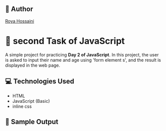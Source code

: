 ## 👤 Author

[Roya Hossaini](https://github.com/hossaini1414)
# 🧪 second Task of JavaScript

A simple project for practicing **Day 2 of JavaScript**. In this project, the user is asked to input their name and age using 'form element s', and the result is displayed in the web page.

## 💻 Technologies Used

- HTML
- JavaScript (Basic)
- inline css

## 📄 Sample Output
